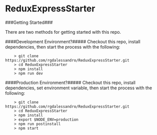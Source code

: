 # ReduxExpressStarter

###Getting Started###

There are two methods for getting started with this repo.

####Development Environment?#####
Checkout this repo, install dependencies, then start the process with the following:

```
	> git clone https://github.com/rgdalessandro/ReduxExpressStarter.git
	> cd ReduxExpressStarter
	> npm install
	> npm run dev
```

####Production Environment?#####
Checkout this repo, install dependencies, set environment variable, then start the process with the following:

```
	> git clone https://github.com/rgdalessandro/ReduxExpressStarter.git
	> cd ReduxExpressStarter
	> npm install
	> export $NODE_ENV=production
	> npm run postinstall
	> npm start
```
